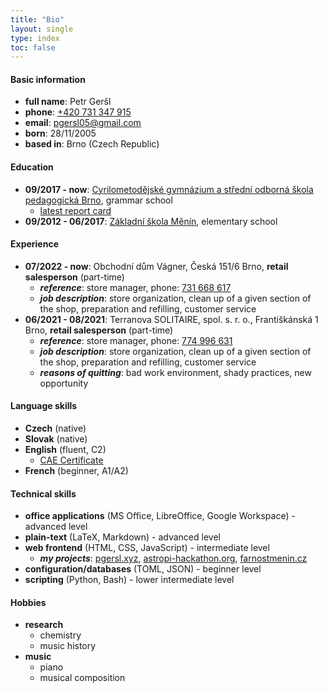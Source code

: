 ```yaml
---
title: "Bio"
layout: single
type: index
toc: false
---
```

#### Basic information
- **full name**: Petr Geršl
- **phone**: [+420 731 347 915](tel:731347915)
- **email**: [pgersl05@gmail.com](mailto:pgersl05@gmail.com)
- **born**: 28/11/2005
- **based in**: Brno (Czech Republic)
#### Education
- **09/2017 - now**: [Cyrilometodějské gymnázium a střední odborná škola pedagogická Brno](https://www.cmgp.cz/en/), grammar school
    - [latest report card](/media/docs/cv/vysvedceni-latest.pdf)
- **09/2012 - 06/2017**: [Základní škola Měnín](https://www.zsmenin.cz/), elementary school
#### Experience
- **07/2022 - now**: Obchodní dům Vágner, Česká 151/6 Brno, **retail salesperson** (part-time)
    - ***reference***: store manager, phone: [731 668 617](tel:731668617)
    - ***job description***: store organization, clean up of a given section of the shop, preparation and refilling, customer service
- **06/2021 - 08/2021**: Terranova SOLITAIRE, spol. s. r. o., Františkánská 1 Brno, **retail salesperson** (part-time)
    - ***reference***: store manager, phone: [774 996 631](tel:774996631)
    - ***job description***: store organization, clean up of a given section of the shop, preparation and refilling, customer service
    - ***reasons of quitting***: bad work environment, shady practices, new opportunity
#### Language skills
- **Czech** (native)
- **Slovak** (native)
- **English** (fluent, C2)
    - [CAE Certificate](/media/docs/cv/cae.pdf)
- **French** (beginner, A1/A2)
#### Technical skills
- **office applications** (MS Office, LibreOffice, Google Workspace) - advanced level
- **plain-text** (LaTeX, Markdown) - advanced level
- **web frontend** (HTML, CSS, JavaScript) - intermediate level
    - ***my projects***: [pgersl.xyz](https://pgersl.xyz/), [astropi-hackathon.org](https://astropi-hackathon.org), [farnostmenin.cz](https://farnostmenin.cz)
- **configuration/databases** (TOML, JSON) - beginner level
- **scripting** (Python, Bash) - lower intermediate level
#### Hobbies
- **research**
    - chemistry
    - music history
- **music**
    - piano
    - musical composition